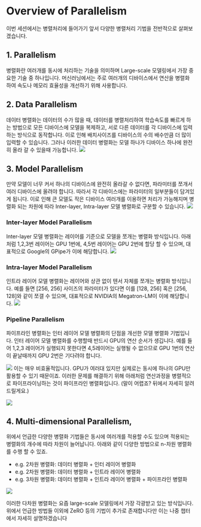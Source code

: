 # Overview of Parallelism
이번 세션에서는 병렬처리에 들어가기 앞서 다양한 병렬처리 기법을 전반적으로 살펴보겠습니다.

## 1. Parallelism
병렬화란 여러개를 동시에 처리하는 기술을 의미하며 Large-scale 모델링에서 가장 중요한 기술 중 하나입니다. 머신러닝에서는 주로 여러개의 디바이스에서 연산을 병렬화 하여 속도나 메모리 효율성을 개선하기 위해 사용합니다.
## 2. Data Parallelism
데이터 병렬화는 데이터의 수가 많을 때, 데이터를 병렬처리하여 학습속도를 빠르게 하는 방법으로 모든 디바이스에 모델을 복제하고, 서로 다른 데이터를 각 디바이스에 입력하는 방식으로 동작합니다. 이로 인해 배치사이즈를 디바이스의 수의 배수만큼 더 많이 입력할 수 있습니다. 그러나 이러한 데이터 병렬화는 모델 하나가 디바이스 하나에 완전히 올라 갈 수 있을때 가능합니다.
![](../images/data_parallelism.png)

## 3. Model Parallelism
만약 모델이 너무 커서 하나의 디바이스에 완전히 올라갈 수 없다면, 파라미터를 쪼개서 여러 디바이스에 올려야 합니다. 따라서 각 디바이스에는 파라미터의 일부분들이 담겨있게 됩니다. 이로 인해 큰 모델도 작은 디바이스 여러개를 이용하면 처리가 가능해지며 병렬화 되는 차원에 따라 Inter-layer, Intra-layer 모델 병렬화로 구분할 수 있습니다.
![](../images/model_parallelism.png)

### Inter-layer Model Parallelism
Inter-layer 모델 병렬화는 레이어를 기준으로 모델을 쪼개는 병렬화 방식입니다. 아래처럼 1,2,3번 레이어는 GPU 1번에, 4,5번 레이어는 GPU 2번에 할당 할 수 있으며, 대표적으로 Google의 GPipe가 이에 해당합니다.
![](../images/inter_layer.png)

### Intra-layer Model Parallelism
인트라 레이어 모델 병렬화는 레이어와 상관 없이 텐서 자체를 쪼개는 병렬화 방식입니다. 예를 들면 [256, 256] 사이즈의 파라미터가 있다면 이를 [128, 256] 혹은 [256, 128]와 같이 쪼갤 수 있으며, 대표적으로 NVIDIA의 Megatron-LM이 이에 해당합니다.
![](../images/intra_layer.png)
  
### Pipeline Parallelism
파이프라인 병렬화는 인터 레이어 모델 병렬화의 단점을 개선한 모델 병렬화 기법입니다. 인터 레이어 모델 병렬화를 수행할때 반드시 GPU의 연산 순서가 생깁니다. 예를 들어 1,2,3 레이어가 실행되지 못한다면 4,5레이어는 실행될 수 없으므로 GPU 1번의 연산이 끝날때까지 GPU 2번은 기다려야 합니다.
   
![](../images/pipeline_parallelism.png)
이는 매우 비효율적입니다. GPU가 여러대 있지만 실제로는 동시에 하나의 GPU만 활용할 수 있기 때문이죠. 이러한 문제를 해결하기 위해 아래처럼 연산과정을 병렬적으로 파이프라이닝하는 것이 파이프라인 병렬화입니다. (말이 어렵죠? 뒤에서 자세히 알려드릴게요.)

![](../images/pipeline_parallelism2.png)

## 4. Multi-dimensional Parallelism,
위에서 언급한 다양한 병렬화 기법들은 동시에 여러개를 적용할 수도 있으며 적용되는 병렬화의 개수에 따라 차원이 늘어납니다. 아래와 같이 다양한 방법으로 n-차원 병렬화를 수행 할 수 있죠.
- e.g. 2차원 병렬화: 데이터 병렬화 + 인터 레이어 병렬화
- e.g. 2차원 병렬화: 데이터 병렬화 + 인트라 레이어 병렬화
- e.g. 3차원 병렬화: 데이터 병렬화 + 인트라 레이어 병렬화 + 파이프라인 병렬화

![](../images/parallelism.png)
    
이러한 다차원 병렬화는 요즘 large-scale 모델링에서 가장 각광받고 있는 방식입니다. 위에서 언급한 방법들 이외에 ZeRO 등의 기법이 추가로 존재합니다만 이는 나중 챕터에서 자세히 설명하겠습니다
